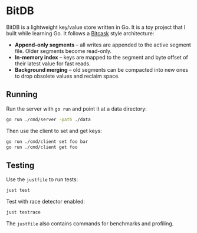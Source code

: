 # BitDB

BitDB is a lightweight key/value store written in Go. It is a toy project that I built while learning Go. It follows a [Bitcask](https://riak.com/assets/bitcask-intro.pdf) style architecture:

* **Append-only segments** – all writes are appended to the active segment file. Older segments become read-only.
* **In-memory index** – keys are mapped to the segment and byte offset of their latest value for fast reads.
* **Background merging** – old segments can be compacted into new ones to drop obsolete values and reclaim space.

## Running

Run the server with `go run` and point it at a data directory:

```bash
go run ./cmd/server -path ./data
```

Then use the client to set and get keys:

```bash
go run ./cmd/client set foo bar
go run ./cmd/client get foo
```

## Testing

Use the `justfile` to run tests:

```bash
just test
```

Test with race detector enabled:

```bash
just testrace
```

The `justfile` also contains commands for benchmarks and profiling.

